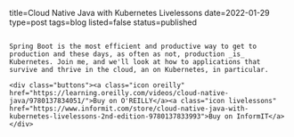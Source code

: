 title=Cloud Native Java with Kubernetes Livelessons
date=2022-01-29
type=post
tags=blog
listed=false
status=published
~~~~~~

Spring Boot is the most efficient and productive way to get to production and these days, as often as not, production _is_ Kubernetes. Join me, and we'll look at how to applications that survive and thrive in the cloud, an on Kubernetes, in particular.   

<div class="buttons"><a class="icon oreilly" href="https://learning.oreilly.com/videos/cloud-native-java/9780137834051/">Buy on O'REILLY</a><a class="icon livelessons" href="https://www.informit.com/store/cloud-native-java-with-kubernetes-livelessons-2nd-edition-9780137833993">Buy on InformIT</a></div>

